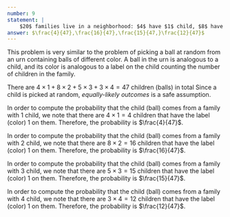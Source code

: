 ```yaml
---
number: 9 
statement: | 
    $20$ families live in a neighborhood: $4$ have $1$ child, $8$ have $2$ children, $5$ have $3$ children, and $3$ have $4$ children. If we pick a child at random, what is the probability that they come from a family with $1, 2, 3, 4$ children?
answer: $\frac{4}{47},\frac{16}{47},\frac{15}{47,}\frac{12}{47}$
---
```

This problem is very similar to the problem of picking a ball at random from an urn containing balls of different color. A ball in the urn is analogous to a child, and its color is analogous to a label on the child counting the number of children in the family.

There are $4\times1+8\times2+5\times3+3\times4=47$ children (balls) in total Since a child is picked at random, *equally-likely outcomes* is a safe assumption. 

In order to compute the probability that the child (ball) comes from a family with $1$ child, we note that there are $4\times1=4$ children that have the label (color) $1$ on them. Therefore, the probability is $\frac{4}{47}$.

In order to compute the probability that the child (ball) comes from a family with $2$ child, we note that there are $8\times2=16$ children that have the label (color) $1$ on them. Therefore, the probability is $\frac{16}{47}$.

In order to compute the probability that the child (ball) comes from a family with $3$ child, we note that there are $5\times3=15$ children that have the label (color) $1$ on them. Therefore, the probability is $\frac{15}{47}$.

In order to compute the probability that the child (ball) comes from a family with $4$ child, we note that there are $3\times4=12$ children that have the label (color) $1$ on them. Therefore, the probability is $\frac{12}{47}$.